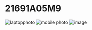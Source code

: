 # 21691A05M9
![laptopphoto](https://github.com/user-attachments/assets/18b9c643-4535-481c-bd9f-c41592a5a37d)
![mobile photo](https://github.com/user-attachments/assets/47f248af-322d-4aac-ba9a-5923aa960dc7)
![image](https://github.com/user-attachments/assets/c7db65dc-4e29-4574-a732-626f83323cbf)
